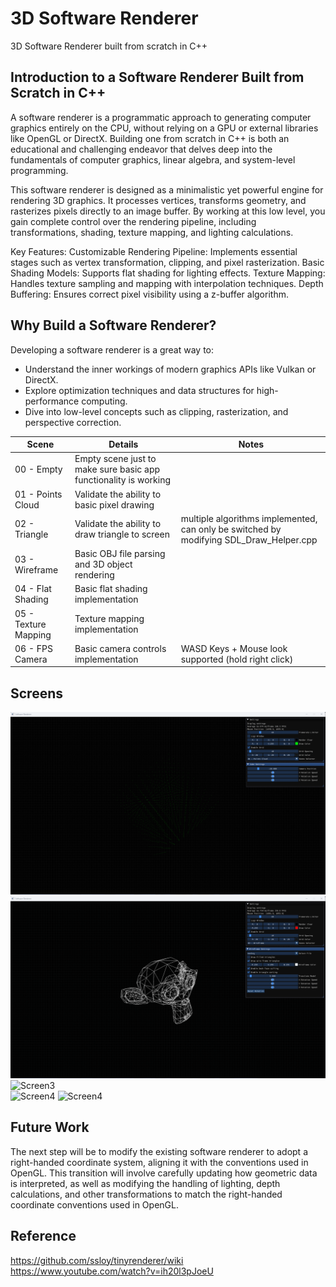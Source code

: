 # 3D Software Renderer
3D Software Renderer built from scratch in C++

## Introduction to a Software Renderer Built from Scratch in C++
A software renderer is a programmatic approach to generating computer graphics entirely on the CPU, without relying on a GPU or external libraries like OpenGL or DirectX. Building one from scratch in C++ is both an educational and challenging endeavor that delves deep into the fundamentals of computer graphics, linear algebra, and system-level programming.

This software renderer is designed as a minimalistic yet powerful engine for rendering 3D graphics. It processes vertices, transforms geometry, and rasterizes pixels directly to an image buffer. By working at this low level, you gain complete control over the rendering pipeline, including transformations, shading, texture mapping, and lighting calculations.

Key Features:
Customizable Rendering Pipeline: Implements essential stages such as vertex transformation, clipping, and pixel rasterization.
Basic Shading Models: Supports flat shading for lighting effects.
Texture Mapping: Handles texture sampling and mapping with interpolation techniques.
Depth Buffering: Ensures correct pixel visibility using a z-buffer algorithm.

## Why Build a Software Renderer?
Developing a software renderer is a great way to:
* Understand the inner workings of modern graphics APIs like Vulkan or DirectX.
* Explore optimization techniques and data structures for high-performance computing.
* Dive into low-level concepts such as clipping, rasterization, and perspective correction.


| Scene    | Details | Notes   |
| -------- | ------- | ------- |
| 00 - Empty  | Empty scene just to make sure basic app functionality is working |        |
| 01 - Points Cloud | Validate the ability to basic pixel drawing |         |
| 02 - Triangle | Validate the ability to draw triangle to screen | multiple algorithms implemented, can only be switched by modifying SDL_Draw_Helper.cpp |
| 03 - Wireframe | Basic OBJ file parsing and 3D object rendering |         |
| 04 - Flat Shading | Basic flat shading implementation |         |
| 05 - Texture Mapping | Texture mapping implementation |         |
| 06 - FPS Camera | Basic camera controls implementation | WASD Keys + Mouse look supported (hold right click) |

## Screens
![Screen1](https://github.com/amroibrahim/SoftwareRenderer/blob/master/img/Scene_01.gif)  
![Screen2](https://github.com/amroibrahim/SoftwareRenderer/blob/master/img/Scene_03.gif)  
![Screen3](https://github.com/amroibrahim/SoftwareRenderer/blob/master/img/Scene_04.gif)  
![Screen4](https://github.com/amroibrahim/SoftwareRenderer/blob/master/img/Scene_05_1.gif)
![Screen4](https://github.com/amroibrahim/SoftwareRenderer/blob/master/img/Scene_05_2.gif)  

## Future Work
The next step will be to modify the existing software renderer to adopt a right-handed coordinate system, aligning it with the conventions used in OpenGL. This transition will involve carefully updating how geometric data is interpreted, as well as modifying the handling of lighting, depth calculations, and other transformations to match the right-handed coordinate conventions used in OpenGL.

## Reference 
https://github.com/ssloy/tinyrenderer/wiki  
https://www.youtube.com/watch?v=ih20l3pJoeU  



